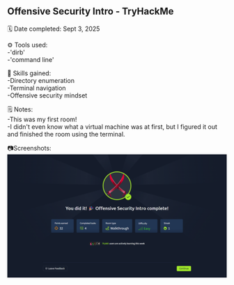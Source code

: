 ## Offensive Security Intro - TryHackMe

🗓️ Date completed: Sept 3, 2025

⚙️ Tools used:  
-'dirb'  
-'command line'

🧠 Skills gained:  
-Directory enumeration  
-Terminal navigation  
-Offensive security mindset

🗒️ Notes:  
-This was my first room!  
-I didn't even know what a virtual machine was at first, but I figured it out and finished the room using the terminal. 

📷Screenshots:  
![first tryhackme room completed](./images/First-Room-Completed.png)
